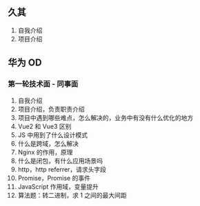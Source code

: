## 久其

1. 自我介绍
2. 项目介绍

## 华为 OD

### 第一轮技术面 - 同事面

1. 自我介绍
2. 项目介绍，负责职责介绍
3. 项目中遇到哪些难点，怎么解决的，业务中有没有什么优化的地方
4. Vue2 和 Vue3 区别
5. JS 中用到了什么设计模式
6. 什么是跨域，怎么解决
7. Nginx 的作用，原理
8. 什么是闭包，有什么应用场景吗
9. http，http referrer，请求头字段
10. Promise，Promise 的事件
11. JavaScript 作用域，变量提升
12. 算法题：转二进制，求 1 之间的最大间距
